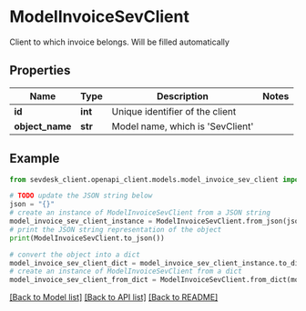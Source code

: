 # ModelInvoiceSevClient

Client to which invoice belongs. Will be filled automatically

## Properties

Name | Type | Description | Notes
------------ | ------------- | ------------- | -------------
**id** | **int** | Unique identifier of the client | 
**object_name** | **str** | Model name, which is &#39;SevClient&#39; | 

## Example

```python
from sevdesk_client.openapi_client.models.model_invoice_sev_client import ModelInvoiceSevClient

# TODO update the JSON string below
json = "{}"
# create an instance of ModelInvoiceSevClient from a JSON string
model_invoice_sev_client_instance = ModelInvoiceSevClient.from_json(json)
# print the JSON string representation of the object
print(ModelInvoiceSevClient.to_json())

# convert the object into a dict
model_invoice_sev_client_dict = model_invoice_sev_client_instance.to_dict()
# create an instance of ModelInvoiceSevClient from a dict
model_invoice_sev_client_from_dict = ModelInvoiceSevClient.from_dict(model_invoice_sev_client_dict)
```
[[Back to Model list]](../README.md#documentation-for-models) [[Back to API list]](../README.md#documentation-for-api-endpoints) [[Back to README]](../README.md)


